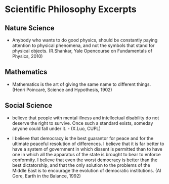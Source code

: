 # Scientific Philosophy Excerpts

## Nature Science

* Anybody who wants to do good physics, should be constantly paying attention to physical phenomena, and not the symbols that stand for physical objects. (R.Shankar, Yale Opencourse on Fundamentals of Physics, 2010)

## Mathematics

* Mathematics is the art of giving the same name to different things. (Henri Poincaré, Science and Hypothesis, 1902)

## Social Science

* believe that people with mental illness and intellectual disability do not deserve the right to survive. Once such a standard exists, someday anyone could fall under it. - (X.Luo, CUPL)

* I believe that democracy is the best guarantor for peace and for the ultimate peaceful resolution of differences. I believe that it is far better to have a system of government in which dissent is permitted than to have one in which all the apparatus of the state is brought to bear to enforce conformity. I believe that even the worst democracy is better than the best dictatorship, and that the only solution to the problems of the Middle East is to encourage the evolution of democratic institutions. (Al Gore, Earth in the Balance, 1992)
